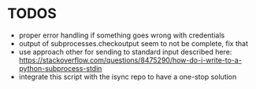 # TODOS

- proper error handling if something goes wrong with credentials
- output of subprocesses.checkoutput seem to not be complete, fix that
- use approach other for sending to standard input described here: <https://stackoverflow.com/questions/8475290/how-do-i-write-to-a-python-subprocess-stdin>
- integrate this script with the isync repo to have a one-stop solution
